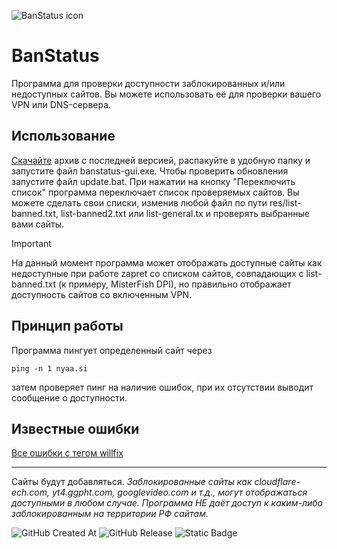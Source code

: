 ![BanStatus icon](https://raw.githubusercontent.com/whyplural/banstatus/main/res/icon.ico)
# BanStatus
Программа для проверки доступности заблокированных и/или недоступных сайтов. Вы можете использовать её для проверки вашего VPN или DNS-сервера.
## Использование
[Скачайте](https://github.com/whyplural/banstatus/releases/latest) архив с последней версией, распакуйте в удобную папку и запустите файл banstatus-gui.exe. Чтобы проверить обновления запустите файл update.bat. При нажатии на кнопку "Переключить список" программа переключает список проверяемых сайтов. Вы можете сделать свои списки, изменив любой файл по пути res/list-banned.txt, list-banned2.txt или list-general.tx и проверять выбранные вами сайты.
> [!IMPORTANT]  
> На данный момент программа может отображать доступные сайты как недоступные при работе zapret cо списком сайтов, совпадающих с list-banned.txt (к примеру, MisterFish DPI), но правильно отображает доступность сайтов со включенным VPN.
## Принцип работы
Программа пингует определенный сайт через
```batch
ping -n 1 nyaa.si
```
затем проверяет пинг на наличие ошибок, при их отсутствии выводит сообщение о доступности.
## Известные ошибки
[Все ошибки с тегом willfix](https://github.com/whyplural/banstatus/issues?q=is%3Aissue%20state%3Aopen%20label%3Awillfix)
____
Сайты будут добавляться.
*Заблокированные сайты как cloudflare-ech.com, yt4.ggpht.com, googlevideo.com и т.д., могут отображаться доступными в любом случае.*
*Программа НЕ даёт доступ к каким-либо заблокированным на территории РФ сайтам.*

![GitHub Created At](https://img.shields.io/github/created-at/whyplural/banstatus) ![GitHub Release](https://img.shields.io/github/v/release/whyplural/banstatus) 
![Static Badge](https://img.shields.io/badge/platform-windows-blue)
